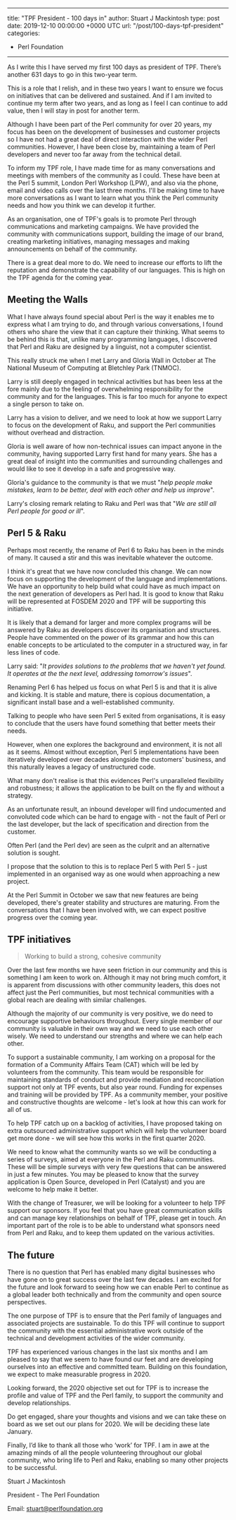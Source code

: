 
---
title: "TPF President - 100 days in"
author: Stuart J Mackintosh
type: post
date: 2019-12-10 00:00:00 +0000 UTC
url: "/post/100-days-tpf-president"
categories:
 - Perl Foundation

---


As I write this I have served my first 100 days as president of TPF. There’s another 631 days to go in this two-year term.

This is a role that I relish, and in these two years I want to ensure we focus on initiatives that can be delivered and sustained. And if I am invited to continue my term after two years, and as long as I feel I can continue to add value, then I will stay in post for another term.

Although I have been part of the Perl community for over 20 years, my focus has been on the development of businesses and customer projects so I have not had a great deal of direct interaction with the wider Perl communities. However, I have been close by, maintaining a team of Perl developers and never too far away from the technical detail.

To inform my TPF role, I have made time for as many conversations and meetings with members of the community as I could. These have been at the Perl 5 summit, London Perl Workshop (LPW), and also via the phone, email and video calls over the last three months. I'll be making time to have more conversations as I want to learn what you think the Perl community needs and how you think we can develop it further.

As an organisation, one of TPF's goals is to promote Perl through communications and marketing campaigns. We have provided the community with communications support, building the image of our brand, creating marketing initiatives, managing messages and making announcements on behalf of the community. 

There is a great deal more to do. We need to increase our efforts to lift the reputation and demonstrate the capability of our languages. This is high on the TPF agenda for the coming year.

## Meeting the Walls

What I have always found special about Perl is the way it enables me to express what I am trying to do, and through various conversations, I found others who share the view that it can capture their thinking. What seems to be behind this is that, unlike many programming languages, I discovered that Perl and Raku are designed by a linguist, not a computer scientist. 

This really struck me when I met Larry and Gloria Wall in October at The National Museum of Computing at Bletchley Park (TNMOC).

Larry is still deeply engaged in technical activities but has been less at the fore mainly due to the feeling of overwhelming responsibility for the community and for the languages. This is far too much for anyone to expect a single person to take on.

Larry has a vision to deliver, and we need to look at how we support Larry to focus on the development of Raku, and support the Perl communities without overhead and distraction.

Gloria is well aware of how non-technical issues can impact anyone in the community, having supported Larry first hand for many years. She has a great deal of insight into the communities and surrounding challenges and would like to see it develop in a safe and progressive way.

Gloria's guidance to the community is that we must "*help people make mistakes, learn to be better, deal with each other and help us improve*".

Larry's closing remark relating to Raku and Perl was that "*We are still all Perl people for good or ill*".

## Perl 5 & Raku

Perhaps most recently, the rename of Perl 6 to Raku has been in the minds of many. It caused a stir and this was inevitable whatever the outcome. 

I think it's great that we have now concluded this change. We can now focus on supporting the development of the language and implementations. We have an opportunity to help build what could have as much impact on the next generation of developers as Perl had. It is good to know that Raku will be represented at FOSDEM 2020 and TPF will be supporting this initiative.

It is likely that a demand for larger and more complex programs will be answered by Raku as developers discover its organisation and structures. People have commented on the power of its grammar and how this can enable concepts to be articulated to the computer in a structured way, in far less lines of code.

Larry said: "*It provides solutions to the problems that we haven't yet found. It operates at the the next level, addressing tomorrow's issues*".

Renaming Perl 6 has helped us focus on what Perl 5 is and that it is alive and kicking. It is stable and mature, there is copious documentation, a significant install base and a well-established community.

Talking to people who have seen Perl 5 exited from organisations, it is easy to conclude that the users have found something that better meets their needs.

However, when one explores the background and environment, it is not all as it seems. Almost without exception, Perl 5 implementations have been iteratively developed over decades alongside the customers' business, and this naturally leaves a legacy of unstructured code. 

What many don't realise is that this evidences Perl's unparalleled flexibility and robustness; it allows the application to be built on the fly and without a strategy.

As an unfortunate result, an inbound developer will find undocumented and convoluted code which can be hard to engage with - not the fault of Perl or the last developer, but the lack of specification and direction from the customer. 

Often Perl (and the Perl dev) are seen as the culprit and an alternative solution is sought.

I propose that the solution to this is to replace Perl 5 with Perl 5 - just implemented in an organised way as one would when approaching a new project.

At the Perl Summit in October we saw that new features are being developed, there's greater stability and structures are maturing. From the conversations that I have been involved with, we can expect positive progress over the coming year.


## TPF initiatives 

> Working to build a strong, cohesive community

Over the last few months we have seen friction in our community and this is something I am keen to work on. Although it may not bring much comfort, it is apparent from discussions with other community leaders, this does not affect just the Perl communities, but most technical communities with a global reach are dealing with similar challenges.

Although the majority of our community is very positive, we do need to encourage supportive behaviours throughout. Every single member of our community is valuable in their own way and we need to use each other wisely. We need to understand our strengths and where we can help each other. 

To support a sustainable community, I am working on a proposal for the formation of a Community Affairs Team (CAT) which will be led by volunteers from the community. This team would be responsible for maintaining standards of conduct and provide mediation and reconciliation support not only at TPF events, but also year round. Funding for expenses and training will be provided by TPF. As a community member, your positive and constructive thoughts are welcome - let's look at how this can work for all of us.

To help TPF catch up on a backlog of activities, I have proposed taking on extra outsourced administrative support which will help the volunteer board get more done - we will see how this works in the first quarter 2020.

We need to know what the community wants so we will be conducting a series of surveys, aimed at everyone in the Perl and Raku communities. These will be simple surveys with very few questions that can be answered in just a few minutes. You may be pleased to know that the survey application is Open Source, developed in Perl (Catalyst) and you are welcome to help make it better.

With the change of Treasurer, we will be looking for a volunteer to help TPF support our sponsors. If you feel that you have great communication skills and can manage key relationships on behalf of TPF, please get in touch. An important part of the role is to be able to understand what sponsors need from Perl and Raku, and to keep them updated on the various activities. 

## The future

There is no question that Perl has enabled many digital businesses who have gone on to great success over the last few decades. I am excited for the future and look forward to seeing how we can enable Perl to continue as a global leader both technically and from the community and open source perspectives.

The one purpose of TPF is to ensure that the Perl family of languages and associated projects are sustainable. To do this TPF will continue to support the community with the essential administrative work outside of the technical and development activities of the wider community.

TPF has experienced various changes in the last six months and I am pleased to say that we seem to have found our feet and are developing ourselves into an effective and committed team. Building on this foundation, we expect to make measurable progress in 2020.

Looking forward, the 2020 objective set out for TPF is to increase the profile and value of TPF and the Perl family, to support the community and develop relationships.

Do get engaged, share your thoughts and visions and we can take these on board as we set out our plans for 2020. We will be deciding these late January.

Finally, I’d like to thank all those who ‘work’ for TPF. I am in awe at the amazing minds of all the people volunteering throughout our global community, who bring life to Perl and Raku, enabling so many other projects to be successful.

Stuart J Mackintosh

President - The Perl Foundation

Email: stuart@perlfoundation.org

